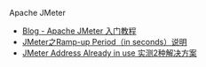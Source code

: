 

Apache JMeter
- [Blog - Apache JMeter 入门教程](https://www.jianshu.com/p/6bc152ca6126)
- [JMeter之Ramp-up Period（in seconds）说明](https://www.cnblogs.com/hjhsysu/p/9189897.html) 
- [JMeter Address Already in use 实测2种解决方案](https://blog.csdn.net/zhaoh_CSDN/article/details/129839576) 
